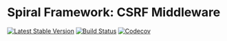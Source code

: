 # Spiral Framework: CSRF Middleware
[![Latest Stable Version](https://poser.pugx.org/spiral/csrf/version)](https://packagist.org/packages/spiral/csrf)
[![Build Status](https://travis-ci.org/spiral/csrf.svg?branch=master)](https://travis-ci.org/spiral/csrf)
[![Codecov](https://codecov.io/gh/spiral/csrf/branch/master/graph/badge.svg)](https://codecov.io/gh/spiral/csrf/)